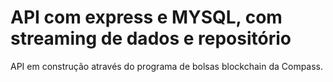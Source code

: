 # API com express e MYSQL, com streaming de dados e repositório

API em construção através do programa de bolsas blockchain da Compass.